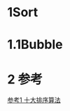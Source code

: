 # 1Sort
# 1.1Bubble


# 2 参考
[参考1 十大排序算法](https://blog.csdn.net/zjwreal/article/details/99182117)







